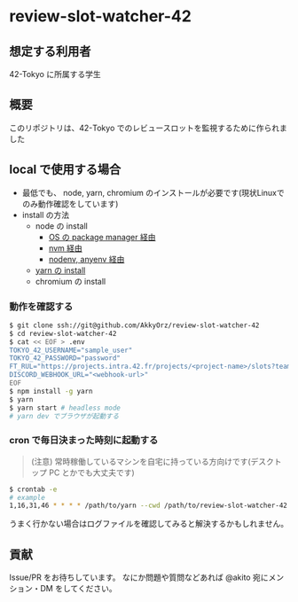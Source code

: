 # review-slot-watcher-42

## 想定する利用者

42-Tokyo に所属する学生

## 概要

このリポジトリは、42-Tokyo でのレビュースロットを監視するために作られました

## local で使用する場合

- 最低でも、 node, yarn, chromium のインストールが必要です(現状Linuxでのみ動作確認をしています)
- install の方法
  - node の install
    - [OS の package manager 経由](https://nodejs.dev/download/package-manager/)
    - [nvm 経由](https://github.com/nvm-sh/nvm)
    - [nodenv, anyenv 経由](https://github.com/nodenv/nodenv)
  - [yarn の install](https://classic.yarnpkg.com/lang/en/docs/install/#debian-stable)
  - chromium の install

### 動作を確認する

```bash
$ git clone ssh://git@github.com/AkkyOrz/review-slot-watcher-42
$ cd review-slot-watcher-42
$ cat << EOF > .env
TOKYO_42_USERNAME="sample_user"
TOKYO_42_PASSWORD="password"
FT_RUL="https://projects.intra.42.fr/projects/<project-name>/slots?team_id=<id>"
DISCORD_WEBHOOK_URL="<webhook-url>"
EOF
$ npm install -g yarn
$ yarn
$ yarn start # headless mode
# yarn dev でブラウザが起動する
```

### cron で毎日決まった時刻に起動する

> (注意)
> 常時稼働しているマシンを自宅に持っている方向けです(デスクトップ PC とかでも大丈夫です)

```bash
$ crontab -e
# example
1,16,31,46 * * * * /path/to/yarn --cwd /path/to/review-slot-watcher-42 start 2>> /path/to/error.log >> /path/to/result.log
```

うまく行かない場合はログファイルを確認してみると解決するかもしれません。

## 貢献

Issue/PR をお待ちしています。
なにか問題や質問などあれば @akito 宛にメンション・DM をしてください。
